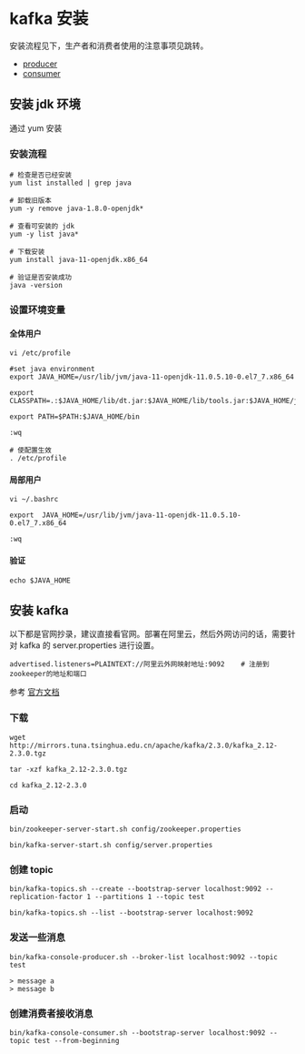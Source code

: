 # kafka 安装

安装流程见下，生产者和消费者使用的注意事项见跳转。

- [producer](doc/producer.md)
- [consumer](doc/consumer.md)

## 安装 jdk 环境

通过 yum 安装

### 安装流程

```shell script
# 检查是否已经安装
yum list installed | grep java

# 卸载旧版本
yum -y remove java-1.8.0-openjdk*

# 查看可安装的 jdk
yum -y list java*

# 下载安装
yum install java-11-openjdk.x86_64

# 验证是否安装成功
java -version
```

### 设置环境变量

#### 全体用户

```shell script
vi /etc/profile

#set java environment  
export JAVA_HOME=/usr/lib/jvm/java-11-openjdk-11.0.5.10-0.el7_7.x86_64

export CLASSPATH=.:$JAVA_HOME/lib/dt.jar:$JAVA_HOME/lib/tools.jar:$JAVA_HOME/jre/lib/rt.jar

export PATH=$PATH:$JAVA_HOME/bin

:wq

# 使配置生效
. /etc/profile
```

#### 局部用户

```shell script
vi ~/.bashrc

export  JAVA_HOME=/usr/lib/jvm/java-11-openjdk-11.0.5.10-0.el7_7.x86_64

:wq
```

#### 验证

```shell script
echo $JAVA_HOME
```

## 安装 kafka

以下都是官网抄录，建议直接看官网。部署在阿里云，然后外网访问的话，需要针对 kafka 的 server.properties 进行设置。

```shell script
advertised.listeners=PLAINTEXT://阿里云外网映射地址:9092    # 注册到zookeeper的地址和端口
```

参考 [官方文档](http://kafka.apache.org/quickstart)

### 下载

```shell script
wget http://mirrors.tuna.tsinghua.edu.cn/apache/kafka/2.3.0/kafka_2.12-2.3.0.tgz

tar -xzf kafka_2.12-2.3.0.tgz

cd kafka_2.12-2.3.0
```

### 启动

```shell script
bin/zookeeper-server-start.sh config/zookeeper.properties

bin/kafka-server-start.sh config/server.properties
```

### 创建 topic

```shell script
bin/kafka-topics.sh --create --bootstrap-server localhost:9092 --replication-factor 1 --partitions 1 --topic test

bin/kafka-topics.sh --list --bootstrap-server localhost:9092
```

### 发送一些消息

```shell script
bin/kafka-console-producer.sh --broker-list localhost:9092 --topic test

> message a
> message b
```

### 创建消费者接收消息

```shell script
bin/kafka-console-consumer.sh --bootstrap-server localhost:9092 --topic test --from-beginning
```
